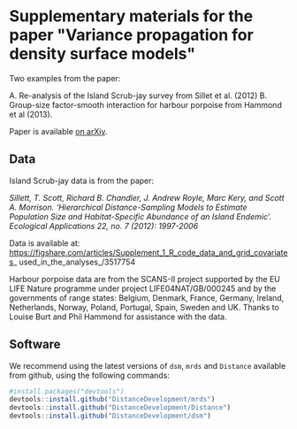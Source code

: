 #  Supplementary materials for the paper "Variance propagation for density surface models"

Two examples from the paper:

A. Re-analysis of the Island Scrub-jay survey from Sillet et al. (2012)
B. Group-size factor-smooth interaction for harbour porpoise from Hammond et al (2013).

Paper is available [on arXiv](https://arxiv.org/abs/1807.07996).

## Data

Island Scrub-jay data is from the paper:

*Sillett, T. Scott, Richard B. Chandler, J. Andrew Royle, Marc Kery, and Scott A. Morrison. ‘Hierarchical Distance-Sampling Models to Estimate Population Size and Habitat-Specific Abundance of an Island Endemic’. Ecological Applications 22, no. 7 (2012): 1997-2006*

Data is available at: https://figshare.com/articles/Supplement_1_R_code_data_and_grid_covariates_ used_in_the_analyses_/3517754

Harbour porpoise data are from the SCANS-II project supported by the EU LIFE Nature programme  under project LIFE04NAT/GB/000245 and by the governments of range states:  Belgium, Denmark, France, Germany, Ireland, Netherlands, Norway, Poland, Portugal, Spain, Sweden and UK. Thanks to Louise Burt and Phil Hammond for assistance with the data.

## Software

We recommend using the latest versions of `dsm`, `mrds` and `Distance` available from github, using the following commands:

```r
#install.packages("devtools")
devtools::install.github("DistanceDevelopment/mrds")
devtools::install.github("DistanceDevelopment/Distance")
devtools::install.github("DistanceDevelopment/dsm")
```


